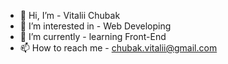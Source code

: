 - 👋 Hi, I’m - Vitalii Chubak
- 👀 I’m interested in - Web Developing
- 🌱 I’m currently - learning Front-End
- 📫 How to reach me - chubak.vitalii@gmail.com
